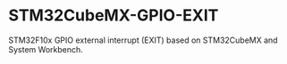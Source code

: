 # STM32CubeMX-GPIO-EXIT
STM32F10x GPIO external interrupt (EXIT) based on STM32CubeMX and System Workbench.
